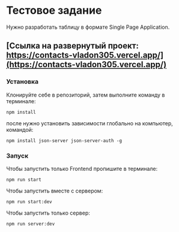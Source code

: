 # Тестовое задание

Нужно разработать таблицу в формате Single Page Application.

## [Ссылка на развернутый проект: https://contacts-vladon305.vercel.app/](https://contacts-vladon305.vercel.app/)

### Установка

Клонируйте себе в репозиторий, затем выполните команду в терминале:

```
npm install
```

после нужно установить зависимости глобально на компьютер, командой:

```
npm install json-server json-server-auth -g
```

### Запуск

Чтобы запустить только Frontend пропишите в терминале:

```
npm run start
```

Чтобы запустить вместе с сервером:

```
npm run start:dev
```

Чтобы запустить только сервер:

```
npm run server:dev
```
